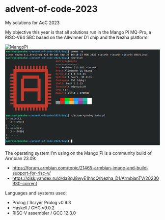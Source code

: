 # advent-of-code-2023
My solutions for AoC 2023

My objective this year is that all solutions run in the Mango Pi MQ-Pro, a RISC-V64 SBC based on the Allwinner D1 chip and the Nezha platform.

![MangoPi](https://files.adrianistan.eu/MangoPi.jpg)
![Screenshot](day1/day1.png)

The operating system I'm using on the Mango Pi is a community build of Armbian 23.09:

- https://forum.armbian.com/topic/21465-armbian-image-and-build-support-for-risc-v/
- https://disk.yandex.ru/d/da8qJ8wyE1hhcQ/Nezha_D1/ArmbianTV/20230930-current

Languages and systems used:

- Prolog / Scryer Prolog v0.9.3
- Haskell / GHC v9.0.2
- RISC-V assembler / GCC 12.3.0
